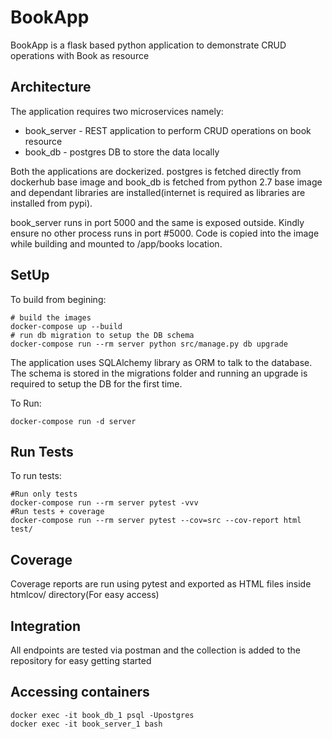 # BookApp

BookApp is a flask based python application to demonstrate CRUD operations with Book as resource

## Architecture

The application requires two microservices namely:
* book_server - REST application to perform CRUD operations on book resource
* book_db - postgres DB to store the data locally

Both the applications are dockerized. postgres is fetched directly from dockerhub base image and book_db is fetched from python 2.7 base image and dependant libraries are installed(internet is required as libraries are installed from pypi).

book_server runs in port 5000 and the same is exposed outside. Kindly ensure no other process runs in port #5000. Code is copied into the image while building and mounted to /app/books location.


## SetUp

To build from begining:

```
# build the images
docker-compose up --build
# run db migration to setup the DB schema
docker-compose run --rm server python src/manage.py db upgrade
```
The application uses SQLAlchemy library as ORM to talk to the database. The schema is stored in the migrations folder and running an upgrade is required to setup the DB for the first time.

To Run:
```
docker-compose run -d server
```

## Run Tests
To run tests:
```
#Run only tests
docker-compose run --rm server pytest -vvv
#Run tests + coverage
docker-compose run --rm server pytest --cov=src --cov-report html test/
```

## Coverage
Coverage reports are run using pytest and exported as HTML files inside htmlcov/ directory(For easy access)

## Integration
All endpoints are tested via postman and the collection is added to the repository for easy getting started

## Accessing containers
```
docker exec -it book_db_1 psql -Upostgres
docker exec -it book_server_1 bash
```
